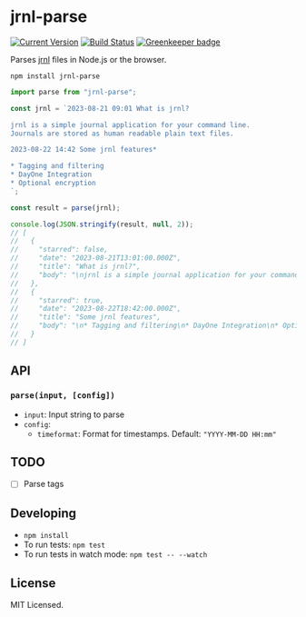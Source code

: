 # jrnl-parse

[![Current Version](https://img.shields.io/npm/v/jrnl-parse.svg)](https://www.npmjs.org/package/jrnl-parse)
[![Build Status](https://travis-ci.org/sloria/jrnl-parse.svg?branch=master)](https://travis-ci.org/sloria/jrnl-parse)
[![Greenkeeper badge](https://badges.greenkeeper.io/sloria/jrnl-parse.svg)](https://greenkeeper.io/)

Parses [jrnl](http://jrnl.sh) files in Node.js or the browser.

```
npm install jrnl-parse
```

```javascript
import parse from "jrnl-parse";

const jrnl = `2023-08-21 09:01 What is jrnl?

jrnl is a simple journal application for your command line.
Journals are stored as human readable plain text files.

2023-08-22 14:42 Some jrnl features*

* Tagging and filtering
* DayOne Integration
* Optional encryption
`;

const result = parse(jrnl);

console.log(JSON.stringify(result, null, 2));
// [
//   {
//     "starred": false,
//     "date": "2023-08-21T13:01:00.000Z",
//     "title": "What is jrnl?",
//     "body": "\njrnl is a simple journal application for your command line.\nJournals are stored as human readable plain text files.\n\n"
//   },
//   {
//     "starred": true,
//     "date": "2023-08-22T18:42:00.000Z",
//     "title": "Some jrnl features",
//     "body": "\n* Tagging and filtering\n* DayOne Integration\n* Optional encryption\n"
//   }
// ]
```

## API

### `parse(input, [config])`

* `input`: Input string to parse
* `config`:
  * `timeformat`: Format for timestamps. Default: `"YYYY-MM-DD HH:mm"`

## TODO

* [ ] Parse tags

## Developing

* `npm install`
* To run tests: `npm test`
* To run tests in watch mode: `npm test -- --watch`

## License

MIT Licensed.
